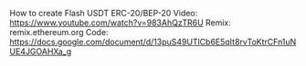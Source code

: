 How to create Flash USDT ERC-20/BEP-20
Video: https://www.youtube.com/watch?v=983AhQzTR6U
Remix: remix.ethereum.org
Code: https://docs.google.com/document/d/13puS49UTlCb6E5qIt8rvToKtrCFn1uNUE4JGOAHXa_g
